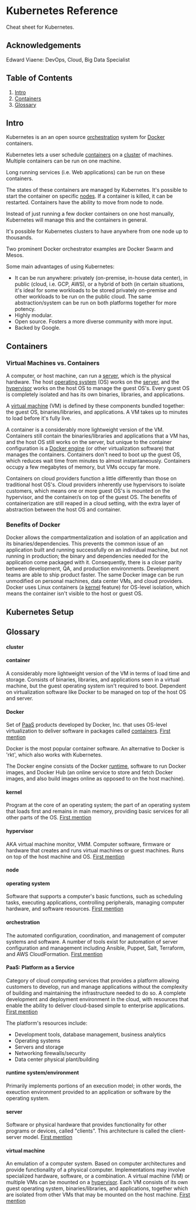 # Kubernetes Reference

Cheat sheet for Kubernetes. 

## Acknowledgements

Edward Viaene: DevOps, Cloud, Big Data Specialist

## Table of Contents
1. [Intro](#intro)
1. [Containers](#containers)
1. [Glossary](#glossary)

## Intro

Kubernetes is an an open source [orchestration](#orchestration) system for [Docker](#docker) containers. 

Kubernetes lets a user schedule [containers](#containers) on a [cluster](#cluster) of machines. Multiple containers can be run on one machine. 

Long running services (i.e. Web applications) can be run on these containers. 

The states of these containers are managed by Kubernetes. It's possible to start the container on specific [nodes](#node). If a container is killed, it can be restarted. Containers have the ability to move from node to node. 

Instead of just running a few docker containers on one host manually, Kubernetes will manage this and the containers in general. 

It's possible for Kubernetes clusters to have anywhere from one node up to thousands. 

Two prominent Docker orchestrator examples are Docker Swarm and Mesos. 

Some main advantages of using Kubernetes: 
- It can be run anywhere: privately (on-premise, in-house data center), in public (cloud, i.e. GCP, AWS), or a hybrid of both (in certain situations, it's ideal for some workloads to be stored privately on-premise and other workloads to be run on the public cloud. The same abstraction/system can be run on both platforms together for more potency. 
- Highly modular. 
- Open source. Fosters a more diverse community with more input. 
- Backed by Google. 

## Containers

### Virtual Machines vs. Containers

A computer, or host machine, can run a [server](#server), which is the physical hardware. The host [operating system](#operating-system) (OS) works on the [server](#server), and the [hypervisor](#hypervisor) works on the host OS to manage the guest OS's. Every guest OS is completely isolated and has its own binaries, libraries, and applications. 

A [virtual machine](#virtual-machine) (VM) is defined by these components bundled together: the guest OS, binaries/libraries, and applications. A VM takes up to minutes to load before it's fully live. 

A container is a considerably more lightweight version of the VM. Containers still contain the binaries/libraries and applications that a VM has, and the host OS still works on the server, but unique to the container configuration is a [Docker engine](#docker) (or other virtualization software) that manages the containers. Containers don't need to boot up the guest OS, which reduces wait time from minutes to almost instantaneously. Containers occupy a few megabytes of memory, but VMs occupy far more. 

Containers on cloud providers function a little differently than those on traditional host OS's. Cloud providers inherently use hypervisors to isolate customers, which means one or more guest OS's is mounted on the hypervisor, and the container/s on top of the guest OS. The benefits of containerization are still reaped in a cloud setting, with the extra layer of abstraction between the host OS and container. 

### Benefits of Docker

Docker allows the compartmentalization and isolation of an application and its binaries/dependencies. This prevents the common issue of an application built and running successfully on an individual machine, but not running in production; the binary and dependencies needed for the application come packaged with it. Consequently, there is a closer parity between development, QA, and production environments. Development teams are able to ship product faster. The same Docker image can be run unmodified on personal machines, data center VMs, and cloud providers. Docker uses Linux containers (a [kernel](#kernel) feature) for OS-level isolation, which means the container isn't visible to the host or guest OS. 

## Kubernetes Setup


## Glossary

#### cluster

#### container

A considerably more lightweight version of the VM in terms of load time and storage. Consists of binaries, libraries, and applications seen in a virtual machine, but the guest operating system isn't required to boot. Dependent on virtualization software like Docker to be managed on top of the host OS and server. 

#### Docker
Set of [PaaS](#paas-platform-as-a-service) products developed by Docker, Inc. that uses OS-level virtualization to deliver software in packages called [containers](#container). [First mention](#intro)

Docker is the most popular container software. An alternative to Docker is 'rkt', which also works with Kubernetes. 

The Docker engine consists of the Docker [runtime](#runtime), software to run Docker images, and Docker Hub (an online service to store and fetch Docker images, and also build images online as opposed to on the host machine). 

#### kernel
Program at the core of an operating system; the part of an operating system that loads first and remains in main memory, providing basic services for all other parts of the OS. [First mention](#benefits-of-docker)

#### hypervisor
AKA virtual machine monitor, VMM. Computer software, firmware or hardware that creates and runs virtual machines or guest machines. Runs on top of the host machine and OS. [First mention](#intro)

#### node

#### operating system
Software that supports a computer's basic functions, such as scheduling tasks, executing applications, controlling peripherals, managing computer hardware, and software resources. [First mention](#virtual-machine)

#### orchestration
The automated configuration, coordination, and management of computer systems and software. A number of tools exist for automation of server configuration and management including Ansible, Puppet, Salt, Terraform, and AWS CloudFormation. [First mention](#intro)

#### PaaS: Platform as a Service
Category of cloud computing services that provides a platform allowing customers to develop, run and manage applications without the complexity of building and maintaining the infrastructure needed to do so. A complete development and deployment environment in the cloud, with resources that enable the ability to deliver cloud-based simple to enterprise applications. [First mention](#docker)

The platform's resources include: 
- Development tools, database management, business analytics
- Operating systems
- Servers and storage
- Networking firewalls/security
- Data center physical plant/building

#### runtime system/environment
Primarily implements portions of an execution model; in other words, the exeuction environment provided to an application or software by the operating system. 

#### server
Software or physical hardware that provides functionality for other programs or devices, called "clients". This architecture is called the client-server model. [First mention](#containers)

#### virtual machine
An emulation of a computer system. Based on computer architectures and provide functionality of a physical computer. Implementations may involve specialized hardware, software, or a combination. A virtual machine (VM) or multiple VMs can be mounted on a [hypervisor](#hypervisor). Each VM consists of its own guest operating system, binaries/libraries, and applications, together which are isolated from other VMs that may be mounted on the host machine. [First mention](#containers)